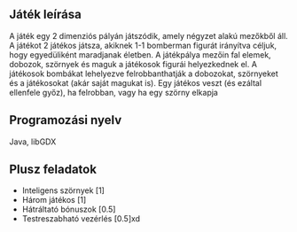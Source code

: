 ## Játék leírása

A játék egy 2 dimenziós pályán játszódik, amely négyzet alakú mezőkből áll. A játékot 2 játékos játsza,
akiknek 1-1 bomberman figurát irányítva céljuk, hogy egyedüliként maradjanak életben. A játékpálya
mezőin fal elemek, dobozok, szörnyek és maguk a játékosok figurái helyezkednek el. A játékosok
bombákat lehelyezve felrobbanthatják a dobozokat, szörnyeket és a játékosokat (akár saját magukat
is). Egy játékos veszt (és ezáltal ellenfele győz), ha felrobban, vagy ha egy szörny elkapja

## Programozási nyelv

Java, libGDX

## Plusz feladatok

- Inteligens szörnyek [1]
- Három játékos [1]
- Hátráltató bónuszok [0.5]
- Testreszabható vezérlés [0.5]xd
